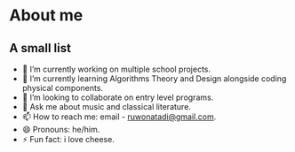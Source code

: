 # About me



## A small list

- 🔭 I’m currently working on multiple school projects.
- 🌱 I’m currently learning Algorithms Theory and Design alongside coding physical components.
- 👯 I’m looking to collaborate on entry level programs.
- 💬 Ask me about music and classical literature.
- 📫 How to reach me: email - ruwonatadi@gmail.com.
- 😄 Pronouns: he/him.
- ⚡ Fun fact: i love cheese.

